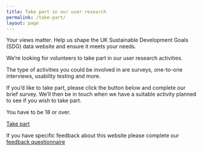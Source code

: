 ```yaml
---
title: Take part in our user research
permalink: /take-part/
layout: page
---
```


Your views matter. Help us shape the UK Sustainable Development Goals (SDG) data website and ensure it meets your needs.

We’re looking for volunteers to take part in our user research activities.

The type of activities you could be involved in are surveys, one-to-one interviews, usability testing and more.

If you’d like to take part, please click the button below and complete our brief survey. We’ll then be in touch when we have a suitable activity planned to see if you wish to take part. 

You have to be 18 or over.

<a class="btn btn-primary btn-download" href="{https://www.surveymonkey.co.uk/r/SDG-take-part">Take part</a>

If you have specific feedback about this website please complete our [feedback questionnaire](https://www.surveymonkey.co.uk/r/SDGfeedback)
